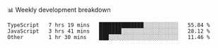 📊 Weekly development breakdown
<!--START_SECTION:waka-->

```text
TypeScript   7 hrs 19 mins   ██████████████░░░░░░░░░░░   55.84 %
JavaScript   3 hrs 41 mins   ███████░░░░░░░░░░░░░░░░░░   28.12 %
Other        1 hr 30 mins    ███░░░░░░░░░░░░░░░░░░░░░░   11.46 %
```

<!--END_SECTION:waka-->
